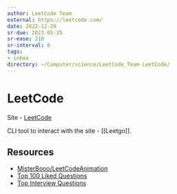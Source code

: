```yaml
---
author: LeetCode Team
external: https://leetcode.com/
date: 2022-12-29
sr-due: 2023-05-25
sr-ease: 210
sr-interval: 8
tags:
- inbox
directory: ~/Computer/science/LeetCode_Team-LeetCode/
---
```


# LeetCode

Site - [LeetCode](https://leetcode.com/)

CLI tool to interact with the site - [[Leetgo]].

## Resources

- [MisterBooo/LeetCodeAnimation](https://github.com/MisterBooo/LeetCodeAnimation)
- [Top 100 Liked Questions](https://leetcode.com/problemset/all/?listId=79h8rn6&page=1)
- [Top Interview Questions](https://leetcode.com/problemset/all/?page=1&listId=wpwgkgt)
